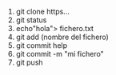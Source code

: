 1) git clone https...
2) git status 
3) echo"hola"> fichero.txt
4) git add (nombre del fichero)
5) git commit help
6) git commit -m "mi fichero"
7) git push
